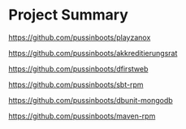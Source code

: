Project Summary
=======

https://github.com/pussinboots/playzanox

https://github.com/pussinboots/akkreditierungsrat

https://github.com/pussinboots/dfirstweb

https://github.com/pussinboots/sbt-rpm

https://github.com/pussinboots/dbunit-mongodb

https://github.com/pussinboots/maven-rpm
